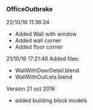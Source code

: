 ### OfficeOutbrake 

22/10/16 11:36:24
* Added Wall with window
* Added wall corner
* Added floor corner


21/10/16 17:21:46 
Added files:
* WallWithDoorDetail.blend
* WallWithOutLets.blend


Version 21 oct 2016

* added building block models



